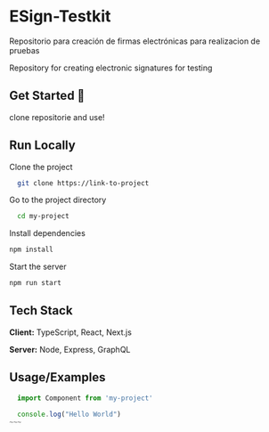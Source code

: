   # ESign-Testkit  
Repositorio para creación de firmas electrónicas para realizacion de pruebas

Repository for creating electronic signatures for testing
  ## Get Started 🚀  
  clone repositorie and use!
## Run Locally  
Clone the project  

~~~bash  
  git clone https://link-to-project
~~~

Go to the project directory  

~~~bash  
  cd my-project
~~~

Install dependencies  

~~~bash  
npm install
~~~

Start the server  

~~~bash  
npm run start
~~~  

## Tech Stack  
**Client:** TypeScript, React, Next.js  

**Server:** Node, Express, GraphQL  

## Usage/Examples  
~~~~javascript  
  import Component from 'my-project'

  console.log("Hello World")
~~~  
